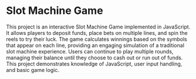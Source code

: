 # Slot Machine Game
This project is an interactive Slot Machine Game implemented in JavaScript. It allows players to deposit funds, place bets on multiple lines, and spin the reels to try their luck. The game calculates winnings based on the symbols that appear on each line, providing an engaging simulation of a traditional slot machine experience. Users can continue to play multiple rounds, managing their balance until they choose to cash out or run out of funds. This project demonstrates knowledge of JavaScript, user input handling, and basic game logic.
